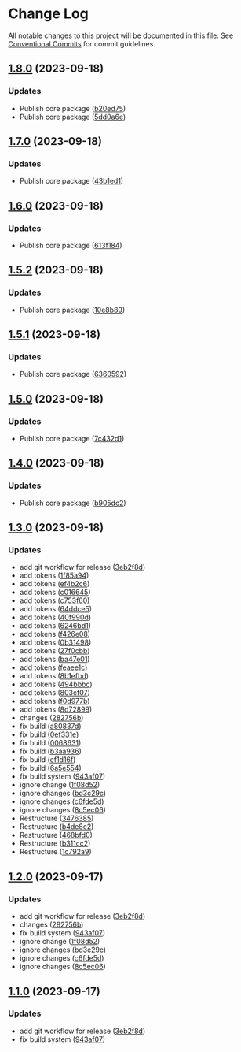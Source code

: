 # Change Log

All notable changes to this project will be documented in this file.
See [Conventional Commits](https://conventionalcommits.org) for commit guidelines.

## [1.8.0](https://github.com/ZerryStack/react-formz/compare/v1.7.0...v1.8.0) (2023-09-18)

### Updates

- Publish core package ([b20ed75](https://github.com/ZerryStack/react-formz/commit/b20ed759f18cd7daf253a8325edee1ab08c5414a))
- Publish core package ([5dd0a6e](https://github.com/ZerryStack/react-formz/commit/5dd0a6eaffee007300126a06e1a76ebf740b090a))

## [1.7.0](https://github.com/ZerryStack/react-formz/compare/v1.6.0...v1.7.0) (2023-09-18)

### Updates

- Publish core package ([43b1ed1](https://github.com/ZerryStack/react-formz/commit/43b1ed15d46de8e334d391af9722de17a0065c15))

## [1.6.0](https://github.com/ZerryStack/react-formz/compare/v1.5.2...v1.6.0) (2023-09-18)

### Updates

- Publish core package ([613f184](https://github.com/ZerryStack/react-formz/commit/613f1841512f49620b282cc4f14ce43b7f4bc26a))

## [1.5.2](https://github.com/ZerryStack/react-formz/compare/v1.5.1...v1.5.2) (2023-09-18)

### Updates

- Publish core package ([10e8b89](https://github.com/ZerryStack/react-formz/commit/10e8b892dbf275db8bada1eb90e657d2a95212e9))

## [1.5.1](https://github.com/ZerryStack/react-formz/compare/v1.5.0...v1.5.1) (2023-09-18)

### Updates

- Publish core package ([6360592](https://github.com/ZerryStack/react-formz/commit/6360592194bca3c12236baeea77d618c18ff3db8))

## [1.5.0](https://github.com/ZerryStack/react-formz/compare/v1.4.0...v1.5.0) (2023-09-18)

### Updates

- Publish core package ([7c432d1](https://github.com/ZerryStack/react-formz/commit/7c432d1e6bcf57f2649a7d38437827b0429a9b79))

## [1.4.0](https://github.com/ZerryStack/react-formz/compare/v1.3.0...v1.4.0) (2023-09-18)

### Updates

- Publish core package ([b905dc2](https://github.com/ZerryStack/react-formz/commit/b905dc2d57f99eba1ab30d1b3d5f9742c8e9e4bd))

## [1.3.0](https://github.com/ZerryStack/react-formz/compare/v0.3.0-beta...v1.3.0) (2023-09-18)

### Updates

- add git workflow for release ([3eb2f8d](https://github.com/ZerryStack/react-formz/commit/3eb2f8d57b60221bf075130b9ecc1d7ab4590b1b))
- add tokens ([1f85a94](https://github.com/ZerryStack/react-formz/commit/1f85a943c29376d771911e28e179b661daaafe20))
- add tokens ([ef4b2c6](https://github.com/ZerryStack/react-formz/commit/ef4b2c6e732e3519194170b8de14838bc516261a))
- add tokens ([c016645](https://github.com/ZerryStack/react-formz/commit/c016645dec2cec9c83adaf380a2910864a68e09d))
- add tokens ([c753f60](https://github.com/ZerryStack/react-formz/commit/c753f60d681f186471358c2184d3bade3e2a4800))
- add tokens ([64ddce5](https://github.com/ZerryStack/react-formz/commit/64ddce56b6e15576e14173d795a211852e4f654e))
- add tokens ([40f990d](https://github.com/ZerryStack/react-formz/commit/40f990dcf40d449400ad4d6c30681ec691339422))
- add tokens ([6246bd1](https://github.com/ZerryStack/react-formz/commit/6246bd136e6a8569decd05df852aeffc4b4b55be))
- add tokens ([f426e08](https://github.com/ZerryStack/react-formz/commit/f426e084769adbc6211fc2a2db23000b6c34ebe3))
- add tokens ([0b31498](https://github.com/ZerryStack/react-formz/commit/0b31498e9438ef44a4c4cf526213064d329fdaa7))
- add tokens ([27f0cbb](https://github.com/ZerryStack/react-formz/commit/27f0cbbd864e08edf999b0b2986ad226933a6215))
- add tokens ([ba47e01](https://github.com/ZerryStack/react-formz/commit/ba47e01a2feb6c703edbd17aa371ed5ff56bc983))
- add tokens ([feaee1c](https://github.com/ZerryStack/react-formz/commit/feaee1c0d2782cae5186372ee2ffa075d3d02b68))
- add tokens ([8b1efbd](https://github.com/ZerryStack/react-formz/commit/8b1efbd3c992b11df1a46f3bd37301e43a399b7c))
- add tokens ([494bbbc](https://github.com/ZerryStack/react-formz/commit/494bbbcd55e4a28fea7bc21beee80cd3cf2aef22))
- add tokens ([803cf07](https://github.com/ZerryStack/react-formz/commit/803cf07005a42933f1a8e138572374b799ecdc58))
- add tokens ([f0d977b](https://github.com/ZerryStack/react-formz/commit/f0d977b99dcbecbdf997a69d93ff9a920f990953))
- add tokens ([8d72899](https://github.com/ZerryStack/react-formz/commit/8d7289967fac8927086887ed03394c2215755cd7))
- changes ([282756b](https://github.com/ZerryStack/react-formz/commit/282756bf399df2a91ff8f96db3d86aec4caeae3c))
- fix build ([a80837d](https://github.com/ZerryStack/react-formz/commit/a80837d0b96b44e3975babf7e1140491d1bf2e3b))
- fix build ([0ef331e](https://github.com/ZerryStack/react-formz/commit/0ef331e22d5ab731fa97e188ed535f5fab2abec2))
- fix build ([0068631](https://github.com/ZerryStack/react-formz/commit/0068631f80b3ee68cc16847152714ec6817a391e))
- fix build ([b3aa936](https://github.com/ZerryStack/react-formz/commit/b3aa936f70fdbe013818b4fc1d4807c5cd19a3cc))
- fix build ([ef1d16f](https://github.com/ZerryStack/react-formz/commit/ef1d16fa1fac5ec9bcb29c14fd119776cf6cdb18))
- fix build ([6a5e554](https://github.com/ZerryStack/react-formz/commit/6a5e5547c307930fc6269dc8b83aed542ac5e38c))
- fix build system ([943af07](https://github.com/ZerryStack/react-formz/commit/943af07f54a51e699d3ef1a74c1abfde8de10a7b))
- ignore change ([1f08d52](https://github.com/ZerryStack/react-formz/commit/1f08d52b6513d50be82903cf1fce99d0b6589cac))
- ignore changes ([bd3c29c](https://github.com/ZerryStack/react-formz/commit/bd3c29cb2ff748ab9491ec5851ae4445f7e22662))
- ignore changes ([c6fde5d](https://github.com/ZerryStack/react-formz/commit/c6fde5d9c03ed1b2780d4da4fec1719e8e5797ed))
- ignore changes ([8c5ec06](https://github.com/ZerryStack/react-formz/commit/8c5ec06724415f3e760ee65c7ce829f0dc9006f9))
- Restructure ([3476385](https://github.com/ZerryStack/react-formz/commit/3476385dea2a516ba4ea86b3574dba92619acd08))
- Restructure ([b4de8c2](https://github.com/ZerryStack/react-formz/commit/b4de8c2f7603bff0ce1b1296170f318326460817))
- Restructure ([468bfd0](https://github.com/ZerryStack/react-formz/commit/468bfd086e7daa437681389b14c2e52d12639dde))
- Restructure ([b311cc2](https://github.com/ZerryStack/react-formz/commit/b311cc243790a7e2c9382a98bb0857faf7f71bde))
- Restructure ([1c792a9](https://github.com/ZerryStack/react-formz/commit/1c792a949a470cd045c8948647f17ac0706c3efe))

## [1.2.0](https://github.com/ZerryStack/react-formz/compare/v0.3.0-beta...v1.2.0) (2023-09-17)

### Updates

- add git workflow for release ([3eb2f8d](https://github.com/ZerryStack/react-formz/commit/3eb2f8d57b60221bf075130b9ecc1d7ab4590b1b))
- changes ([282756b](https://github.com/ZerryStack/react-formz/commit/282756bf399df2a91ff8f96db3d86aec4caeae3c))
- fix build system ([943af07](https://github.com/ZerryStack/react-formz/commit/943af07f54a51e699d3ef1a74c1abfde8de10a7b))
- ignore change ([1f08d52](https://github.com/ZerryStack/react-formz/commit/1f08d52b6513d50be82903cf1fce99d0b6589cac))
- ignore changes ([bd3c29c](https://github.com/ZerryStack/react-formz/commit/bd3c29cb2ff748ab9491ec5851ae4445f7e22662))
- ignore changes ([c6fde5d](https://github.com/ZerryStack/react-formz/commit/c6fde5d9c03ed1b2780d4da4fec1719e8e5797ed))
- ignore changes ([8c5ec06](https://github.com/ZerryStack/react-formz/commit/8c5ec06724415f3e760ee65c7ce829f0dc9006f9))

## [1.1.0](https://github.com/ZerryStack/react-formz/compare/v0.3.0-beta...v1.1.0) (2023-09-17)

### Updates

- add git workflow for release ([3eb2f8d](https://github.com/ZerryStack/react-formz/commit/3eb2f8d57b60221bf075130b9ecc1d7ab4590b1b))
- fix build system ([943af07](https://github.com/ZerryStack/react-formz/commit/943af07f54a51e699d3ef1a74c1abfde8de10a7b))
